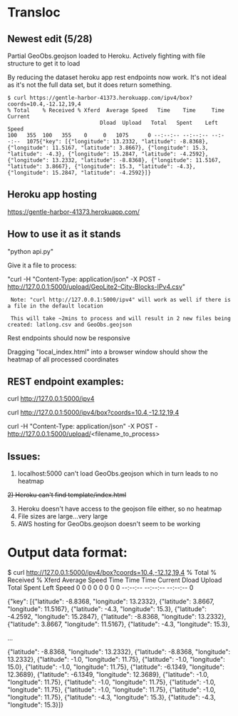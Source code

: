 # Transloc

## Newest edit (5/28)

  Partial GeoObs.geojson loaded to Heroku.  Actively fighting with file structure to get it to load

   By reducing the dataset heroku app rest endpoints now work.  It's not ideal as it's not the full data set, but it does return something.
   
    $ curl https://gentle-harbor-41373.herokuapp.com/ipv4/box?coords=10.4,-12.12,19,4
    % Total    % Received % Xferd  Average Speed   Time    Time     Time  Current
                                 Dload  Upload   Total   Spent    Left  Speed
    100   355  100   355    0     0   1075      0 --:--:-- --:--:-- --:--:--  1075{"key": [{"longitude": 13.2332, "latitude": -8.8368}, {"longitude": 11.5167, "latitude": 3.8667}, {"longitude": 15.3, "latitude": -4.3}, {"longitude": 15.2847, "latitude": -4.2592}, {"longitude": 13.2332, "latitude": -8.8368}, {"longitude": 11.5167, "latitude": 3.8667}, {"longitude": 15.3, "latitude": -4.3}, {"longitude": 15.2847, "latitude": -4.2592}]}


## Heroku app hosting

   https://gentle-harbor-41373.herokuapp.com/

## How to use it as it stands

  "python api.py" 

  Give it a file to process:
  
  "curl -H "Content-Type: application/json" -X POST - http://127.0.0.1:5000/upload/GeoLite2-City-Blocks-IPv4.csv"
  
     Note: "curl http://127.0.0.1:5000/ipv4" will work as well if there is a file in the default location
  
     This will take ~2mins to process and will result in 2 new files being created: latlong.csv and GeoObs.geojson
  
  Rest endpoints should now be responsive  
  
  Dragging "local_index.html" into a browser window should show the heatmap of all processed coordinates

  


## REST endpoint examples:
curl http://127.0.0.1:5000/ipv4

curl http://127.0.0.1:5000/ipv4/box?coords=10.4,-12.12,19,4

curl -H "Content-Type: application/json" -X POST - http://127.0.0.1:5000/upload/<filename_to_process>

## Issues:

1) localhost:5000 can't load GeoObs.geojson which in turn leads to no heatmap

~~2) Heroku can't find template/index.html~~

3) Heroku doesn't have access to the geojson file either, so no heatmap
4) File sizes are large...very large 
5) AWS hosting for GeoObs.geojson doesn't seem to be working




# Output data format:

$ curl http://127.0.0.1:5000/ipv4/box?coords=10.4,-12.12,19,4
  % Total    % Received % Xferd  Average Speed   Time    Time     Time  Current
                                 Dload  Upload   Total   Spent    Left  Speed
  0     0    0     0    0     0      0      0 --:--:-- --:--:-- --:--:--     0
  
  {"key": [{"latitude": -8.8368, "longitude": 13.2332}, {"latitude": 3.8667, "longitude": 11.5167}, {"latitude": -4.3, "longitude": 15.3}, {"latitude": -4.2592, "longitude": 15.2847}, {"latitude": -8.8368, "longitude": 13.2332}, {"latitude": 3.8667, "longitude": 11.5167}, {"latitude": -4.3, "longitude": 15.3},
  
  ...
  
{"latitude": -8.8368, "longitude": 13.2332}, {"latitude": -8.8368, "longitude": 13.2332}, {"latitude": -1.0, "longitude": 11.75}, {"latitude": -1.0, "longitude": 15.0}, {"latitude": -1.0, "longitude": 11.75}, {"latitude": -6.1349, "longitude": 12.3689}, {"latitude": -6.1349, "longitude": 12.3689}, {"latitude": -1.0, "longitude": 11.75}, {"latitude": -1.0, "longitude": 11.75}, {"latitude": -1.0, "longitude": 11.75}, {"latitude": -1.0, "longitude": 11.75}, {"latitude": -1.0, "longitude": 11.75}, {"latitude": -4.3, "longitude": 15.3}, {"latitude": -4.3, "longitude": 15.3}]}
